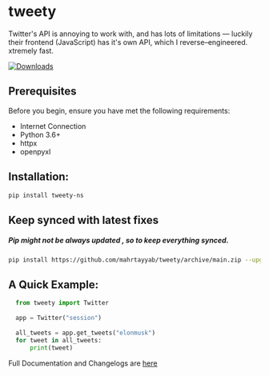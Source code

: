 # tweety
Twitter's API is annoying to work with, and has lots of limitations — luckily their frontend (JavaScript) has it's own API, which I reverse–engineered. xtremely fast.

[![Downloads](https://static.pepy.tech/personalized-badge/tweety-ns?period=total&units=international_system&left_color=orange&right_color=blue&left_text=Downloads)](https://pepy.tech/project/tweety-ns)
## Prerequisites

Before you begin, ensure you have met the following requirements:

* Internet Connection
* Python 3.6+
* httpx 
* openpyxl

## Installation: 
```bash
pip install tweety-ns
```

## Keep synced with latest fixes

##### **Pip might not be always updated , so to keep everything synced.**

```bash
pip install https://github.com/mahrtayyab/tweety/archive/main.zip --upgrade 
```

## A Quick Example:
```python
  from tweety import Twitter
  
  app = Twitter("session")
  
  all_tweets = app.get_tweets("elonmusk")
  for tweet in all_tweets:
      print(tweet)
```

Full Documentation and Changelogs are [here](https://mahrtayyab.github.io/tweety_docs/)
